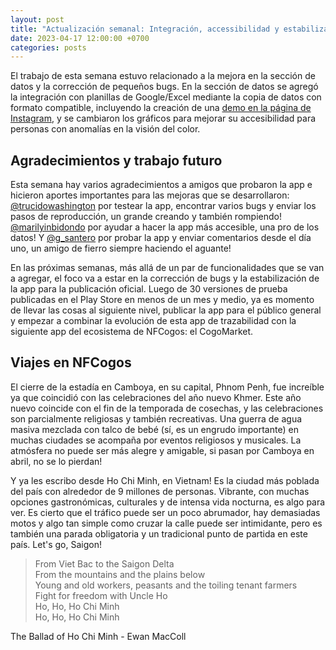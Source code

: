 ```yaml
---
layout: post
title: "Actualización semanal: Integración, accessibilidad y estabilización"
date: 2023-04-17 12:00:00 +0700
categories: posts
---
```


El trabajo de esta semana estuvo relacionado a la mejora en la sección de datos y la corrección de pequeños bugs. En la sección de datos se agregó la integración con planillas de Google/Excel mediante la copia de datos con formato compatible, incluyendo la creación de una [demo en la página de Instagram](https://www.instagram.com/p/Cq7aBVLBi-i/), y se cambiaron los gráficos para mejorar su accesibilidad para personas con anomalías en la visión del color.

## Agradecimientos y trabajo futuro

Esta semana hay varios agradecimientos a amigos que probaron la app e hicieron aportes importantes para las mejoras que se desarrollaron:
[@trucidowashington](https://www.instagram.com/trucidowashington/) por testear la app, encontrar varios bugs y enviar los pasos de reproducción, un grande creando y también rompiendo! [@marilyinbidondo](https://www.instagram.com/marilynbidondo/) por ayudar a hacer la app más accesible, una pro de los datos! Y [@g_santero](https://www.instagram.com/g_santero/) por probar la app y enviar comentarios desde el día uno, un amigo de fierro siempre haciendo el aguante!

En las próximas semanas, más allá de un par de funcionalidades que se van a agregar, el foco va a estar en la corrección de bugs y la estabilización de la app para la publicación oficial. Luego de 30 versiones de prueba publicadas en el Play Store en menos de un mes y medio, ya es momento de llevar las cosas al siguiente nivel, publicar la app para el público general y empezar a combinar la evolución de esta app de trazabilidad con la siguiente app del ecosistema de NFCogos: el CogoMarket.

## Viajes en NFCogos

El cierre de la estadía en Camboya, en su capital, Phnom Penh, fue increíble ya que coincidió con las celebraciones del año nuevo Khmer. Este año nuevo coincide con el fin de la temporada de cosechas, y las celebraciones son parcialmente religiosas y también recreativas. Una guerra de agua masiva mezclada con talco de bebé (sí, es un engrudo importante) en muchas ciudades se acompaña por eventos religiosos y musicales. La atmósfera no puede ser más alegre y amigable, si pasan por Camboya en abril, no se lo pierdan!

Y ya les escribo desde Ho Chi Minh, en Vietnam! Es la ciudad más poblada del país con alrededor de 9 millones de personas. Vibrante, con muchas opciones gastronómicas, culturales y de intensa vida nocturna, es algo para ver. Es cierto que el tráfico puede ser un poco abrumador, hay demasiadas motos y algo tan simple como cruzar la calle puede ser intimidante, pero es también una parada obligatoria y un tradicional punto de partida en este país. Let's go, Saigon!

> From Viet Bac to the Saigon Delta  
> From the mountains and the plains below  
> Young and old workers, peasants and the toiling tenant farmers  
> Fight for freedom with Uncle Ho  
> Ho, Ho, Ho Chi Minh  
> Ho, Ho, Ho Chi Minh

The Ballad of Ho Chi Minh - Ewan MacColl
